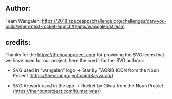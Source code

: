 ## Author:
Team Wangalen: https://2018.spaceappschallenge.org/challenges/can-you-build/when-next-rocket-launch/teams/wangalen/stream

## credits:
Thanks for the https://thenounproject.com for providing the SVG icons that we have used for our project, here the credit for the SVG authors:
- SVG used in "wangalen" logo -> Star by TAQRIB ICON from the Noun Project (https://thenounproject.com/Sayyarah/)

- SVG Artwork used in the app -> Rocket by Olivia from the Noun Project (https://thenounproject.com/kumarjivna/)
